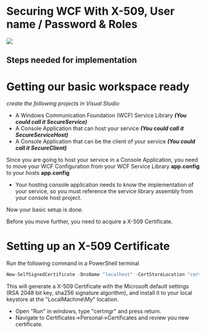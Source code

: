 # Securing WCF With X-509, User name / Password & Roles

[![](https://github.com/favicon.ico)](https://github.com/rohansen/Code-Examples/tree/master/Technology%20Course%20Examples/WCF%20with%20SSL%20and%20UsernamePW)

## Steps needed for implementation



# Getting our basic workspace ready
_create the following projects in Visual Studio_
  - A Windows Communication Foundation (WCF) Service Library ___(You could call it SecureService)___
  - A Console Application that can host your service ___(You could call it SecureServiceHost)___
  - A Console Application that can be the client of your service ___(You could call it SecureClient)___

Since you are going to host your service in a Console Application, you need to move your WCF Configuration from your WCF Service Library __app.config__ to your hosts __app.config__

  - Your hosting console application needs to know the implementation of your service, so you must reference the service library assembly from your console host project.
  
Now your basic setup is done.
  
Before you move further, you need to acquire a X-509 Certificate.

# Setting up an X-509 Certificate
Run the following command in a PowerShell terminal
```javascript
New-SelfSignedCertificate -DnsName "localhost" -CertStoreLocation "cert:\LocalMachine\My" -FriendlyName "UCN Computer Science 3rd Semester" -Subject "Ronni Hansen"
```
This will generate a X-509 Certificate with the Microsoft default settings (RSA 2048 bit key, sha256 signature algorithm), and install it to your local keystore at the "LocalMachine\My" location. 

  - Open "Run" in windows, type "certmgr" and press return.
  - Navigate to Certificates->Personal->Certificates and review you new certificate.


